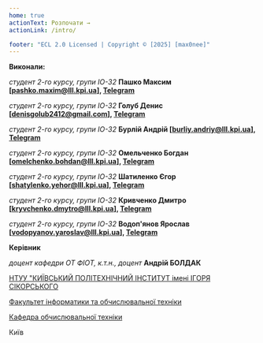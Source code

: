 ```yaml
---
home: true
actionText: Розпочати →
actionLink: /intro/

footer: "ECL 2.0 Licensed | Copyright © [2025] [max0nee]"
---
```



**Виконали:** 

*студент 2-го курсу, групи ІО-32*<span padding-right:5em></span> **Пашко Максим [pashko.maxim@lll.kpi.ua], [Telegram](https://t.me/Max0neee)**

*студент 2-го курсу, групи ІО-32*<span padding-right:5em></span> **Голуб Денис [denisgolub2412@gmail.com], [Telegram](https://t.me/globus2412)**

*студент 2-го курсу, групи ІО-32*<span padding-right:5em></span> **Бурлій Андрій [burliy.andriy@lll.kpi.ua], [Telegram](https://t.me/andriyburliy)**

*студент 2-го курсу, групи ІО-32*<span padding-right:5em></span> **Омельченко Богдан [omelchenko.bohdan@lll.kpi.ua], [Telegram](https://t.me/lilbodyn)**

*студент 2-го курсу, групи ІО-32*<span padding-right:5em></span> **Шатиленко Єгор [shatylenko.yehor@lll.kpi.ua], [Telegram](https://t.me/shbdkshbdkk)**

*студент 2-го курсу, групи ІО-32*<span padding-right:5em></span> **Кривченко Дмитро [kryvchenko.dmytro@lll.kpi.ua], [Telegram](https://t.me/reynettly)**

*студент 2-го курсу, групи ІО-32*<span padding-right:5em></span> **Водоп'янов Ярослав [vodopyanov.yaroslav@lll.kpi.ua], [Telegram](https://t.me/Yarikgiven)**


**Керівник**

*доцент кафедри ОТ ФІОТ, к.т.н., доцент*<span padding-right:5em></span> **Андрій БОЛДАК** 

[НТУУ "КИЇВСЬКИЙ ПОЛІТЕХНІЧНИЙ ІНСТИТУТ імені ІГОРЯ СІКОРСЬКОГО](https://kpi.ua/)

[Факультет інформатики та обчислювальної техніки](https://fiot.kpi.ua/)

[Кафедра обчислювальної техніки](https://comsys.kpi.ua/)

Київ

